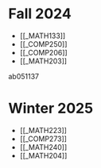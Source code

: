 # Fall 2024
- [[_MATH133]]
- [[_COMP250]]
- [[_COMP206]]
- [[_MATH203]]

ab051137

# Winter 2025
- [[_MATH223]]
- [[_COMP273]]
- [[_MATH240]]
- [[_MATH204]]